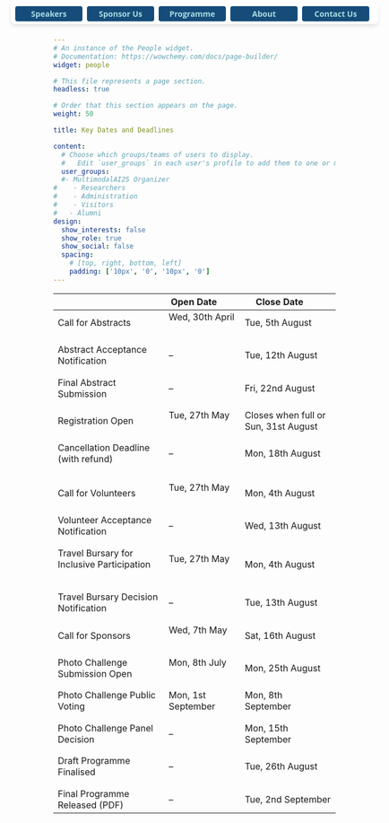 ```yaml
---
# An instance of the People widget.
# Documentation: https://wowchemy.com/docs/page-builder/
widget: people

# This file represents a page section.
headless: true

# Order that this section appears on the page.
weight: 50

title: Key Dates and Deadlines

content:
  # Choose which groups/teams of users to display.
  #   Edit `user_groups` in each user's profile to add them to one or more of these groups.
  user_groups:
  #- MultimodalAI25 Organizer
#    - Researchers
#    - Administration
#    - Visitors
#   - Alumni
design:
  show_interests: false
  show_role: true
  show_social: false
  spacing:
    # [top, right, bottom, left]
    padding: ['10px', '0', '10px', '0']
---
```

<style>
  .sticky-buttons {
    position: fixed;
    top: 6px !important;
    left: 50%;
    transform: translateX(-50%);
    background: rgba(255, 255, 255, 0.9);
    padding: 5px 8px;
    border-radius: 8px;
    box-shadow: 0px 4px 6px rgba(0, 0, 0, 0.1);
    z-index: 9999;

    display: flex;            /* Enable flex layout */
    flex-direction: row;      /* Keep items in a row */
    flex-wrap: nowrap;        /* Prevent wrapping */
    overflow-x: auto;         /* Allow scrolling on very small screens */
    max-width: 100vw;         /* Avoid overflowing viewport width */
  }

  .sticky-buttons button {
    font-family: 'Open Sans', Arial, sans-serif;
    font-size: 14px;
    font-weight: bold;
    padding: 4px 12px;
    border: none;
    border-radius: 4px;
    background-color: #154c79;
    color: #abdbe3;
    cursor: pointer;
    margin-right: 8px;
    flex: 0 0 auto;           /* Prevent flex shrink/grow */
    min-width: 120px;
    white-space: nowrap;     /* Prevent button text from wrapping */
  }
</style>

<div class="sticky-buttons">
  <a href="#speaker" style="text-decoration: none;">
    <button>Speakers</button>
  </a>
  <a href="/call-for-sponsorship/" style="text-decoration: none;">
    <button>Sponsor Us</button>
  </a>
  <a href="#programme" style="text-decoration: none;">
    <button>Programme</button>
  </a>
  <a href="#about" style="text-decoration: none;">
    <button>About</button>
  </a>
  <a href="#contact" style="text-decoration: none;">
    <button>Contact Us</button>
  </a>

</div>
<center>

|                                                                                 | Open Date&nbsp;&nbsp;&nbsp;&nbsp;&nbsp;&nbsp;&nbsp;     | Close Date&nbsp;&nbsp;&nbsp;&nbsp;&nbsp;&nbsp;&nbsp; |
|---------------------------------------------------------------------------------|---------------------------------------------------------|----------------------------------------|
| Call for Abstracts   &nbsp;&nbsp;&nbsp;&nbsp;&nbsp;&nbsp;                       | Wed, 30th April &nbsp;&nbsp;&nbsp;&nbsp;&nbsp;&nbsp;    | Tue, 5th August                        |
| <div style="line-height: 0.4;">&#8203;</div> | <div style="line-height: 0.4;">&#8203;</div> | <div style="line-height: 0.4;">&#8203;</div> |
| Abstract Acceptance Notification   &nbsp;&nbsp;&nbsp;&nbsp;&nbsp;&nbsp;         |           –                                              | Tue, 12th August                       |
| <div style="line-height: 0.4;">&#8203;</div> | <div style="line-height: 0.4;">&#8203;</div> | <div style="line-height: 0.4;">&#8203;</div> |
| Final Abstract Submission     &nbsp;&nbsp;&nbsp;&nbsp;&nbsp;&nbsp;              |   –                                                      | Fri, 22nd August                       |
| <div style="line-height: 0.4;">&#8203;</div> | <div style="line-height: 0.4;">&#8203;</div> | <div style="line-height: 0.4;">&#8203;</div> |
| Registration Open &nbsp;&nbsp;&nbsp;&nbsp;&nbsp;&nbsp;                          | Tue, 27th May &nbsp;&nbsp;&nbsp;&nbsp;&nbsp;&nbsp;      | Closes when full or Sun, 31st August   |
| <div style="line-height: 0.4;">&#8203;</div> | <div style="line-height: 0.4;">&#8203;</div> | <div style="line-height: 0.4;">&#8203;</div> |
| Cancellation Deadline (with refund)  &nbsp;&nbsp;&nbsp;&nbsp;&nbsp;&nbsp;       |   –                                                      | Mon, 18th August                       |
| <div style="line-height: 0.4;">&#8203;</div> | <div style="line-height: 0.4;">&#8203;</div> | <div style="line-height: 0.4;">&#8203;</div> |
| <div style="line-height: 0.4;">&#8203;</div> | <div style="line-height: 0.4;">&#8203;</div> | <div style="line-height: 0.4;">&#8203;</div> |
| Call for Volunteers   &nbsp;&nbsp;&nbsp;&nbsp;&nbsp;&nbsp;                      | Tue, 27th May &nbsp;&nbsp;&nbsp;&nbsp;&nbsp;&nbsp;      | Mon, 4th August                        |
| <div style="line-height: 0.4;">&#8203;</div> | <div style="line-height: 0.4;">&#8203;</div> | <div style="line-height: 0.4;">&#8203;</div> |
| Volunteer Acceptance Notification &nbsp;&nbsp;&nbsp;&nbsp;&nbsp;&nbsp;          |   –                                                      | Wed, 13th August                       |
| <div style="line-height: 0.4;">&#8203;</div> | <div style="line-height: 0.4;">&#8203;</div> | <div style="line-height: 0.4;">&#8203;</div> |
| Travel Bursary for Inclusive Participation &nbsp;&nbsp;&nbsp;&nbsp;&nbsp;&nbsp; | Tue, 27th May &nbsp;&nbsp;&nbsp;&nbsp;&nbsp;&nbsp;      | Mon, 4th August                        |
| <div style="line-height: 0.4;">&#8203;</div> | <div style="line-height: 0.4;">&#8203;</div> | <div style="line-height: 0.4;">&#8203;</div> |
| Travel Bursary Decision Notification &nbsp;&nbsp;&nbsp;&nbsp;&nbsp;&nbsp;       |   –                                                      | Tue, 13th August                       |
| <div style="line-height: 0.4;">&#8203;</div> | <div style="line-height: 0.4;">&#8203;</div> | <div style="line-height: 0.4;">&#8203;</div> |
| Call for Sponsors &nbsp;&nbsp;&nbsp;&nbsp;&nbsp;&nbsp;                          | Wed, 7th May &nbsp;&nbsp;&nbsp;&nbsp;&nbsp;&nbsp;       | Sat, 16th August                       |
| <div style="line-height: 0.4;">&#8203;</div> | <div style="line-height: 0.4;">&#8203;</div> | <div style="line-height: 0.4;">&#8203;</div> |
| Photo Challenge Submission Open &nbsp;&nbsp;&nbsp;&nbsp;&nbsp;&nbsp;            | Mon, 8th July &nbsp;&nbsp;&nbsp;&nbsp;&nbsp;&nbsp;      | Mon, 25th August                       |
| <div style="line-height: 0.4;">&#8203;</div> | <div style="line-height: 0.4;">&#8203;</div> | <div style="line-height: 0.4;">&#8203;</div> |
| Photo Challenge Public Voting &nbsp;&nbsp;&nbsp;&nbsp;&nbsp;&nbsp;              | Mon, 1st September &nbsp;&nbsp;&nbsp;&nbsp;&nbsp;&nbsp; | Mon, 8th September                     |
| <div style="line-height: 0.4;">&#8203;</div> | <div style="line-height: 0.4;">&#8203;</div> | <div style="line-height: 0.4;">&#8203;</div> |
| Photo Challenge Panel Decision &nbsp;&nbsp;&nbsp;&nbsp;&nbsp;&nbsp;              |  –                                                       | Mon, 15th September                    |
| <div style="line-height: 0.4;">&#8203;</div> | <div style="line-height: 0.4;">&#8203;</div> | <div style="line-height: 0.4;">&#8203;</div> |
| Draft Programme Finalised  &nbsp;&nbsp;&nbsp;&nbsp;&nbsp;&nbsp;                 |  –                                                       | Tue, 26th August                       |
| <div style="line-height: 0.4;">&#8203;</div> | <div style="line-height: 0.4;">&#8203;</div> | <div style="line-height: 0.4;">&#8203;</div> |
| Final Programme Released (PDF) &nbsp;&nbsp;&nbsp;&nbsp;&nbsp;&nbsp;                                                 |  –                                                       | Tue, 2nd September                     |


</center>

